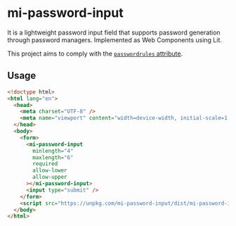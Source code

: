 # mi-password-input

It is a lightweight password input field that supports password generation through password managers.
Implemented as Web Components using Lit.

This project aims to comply with the [`passwordrules` attribute](https://github.com/whatwg/html/issues/3518).

## Usage

```html
<!doctype html>
<html lang="en">
  <head>
    <meta charset="UTF-8" />
    <meta name="viewport" content="width=device-width, initial-scale=1.0" />
  </head>
  <body>
    <form>
      <mi-password-input
        minlength="4"
        maxlength="6"
        required
        allow-lower
        allow-upper
      ></mi-password-input>
      <input type="submit" />
    </form>
    <script src="https://unpkg.com/mi-password-input/dist/mi-password-input.umd.js"></script>
  </body>
</html>
```

